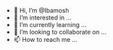 - 👋 Hi, I’m @Ibamosh
- 👀 I’m interested in ...
- 🌱 I’m currently learning ...
- 💞️ I’m looking to collaborate on ...
- 📫 How to reach me ...

<!---
Ibamosh/Ibamosh is a ✨ special ✨ repository because its `README.md` (this file) appears on your GitHub profile.
You can click the Preview link to take a look at your changes.
--->
